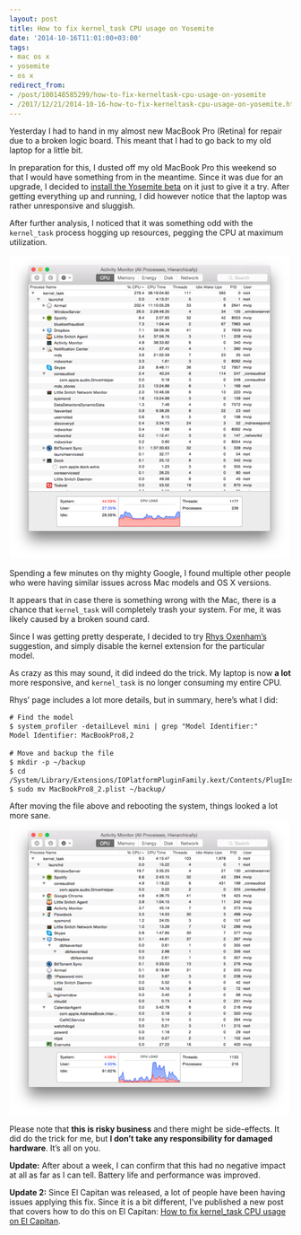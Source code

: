 ```yaml
---
layout: post
title: How to fix kernel_task CPU usage on Yosemite
date: '2014-10-16T11:01:00+03:00'
tags:
- mac os x
- yosemite
- os x
redirect_from:
- /post/100148585299/how-to-fix-kerneltask-cpu-usage-on-yosemite
- /2017/12/21/2014-10-16-how-to-fix-kerneltask-cpu-usage-on-yosemite.html
---
```

Yesterday I had to hand in my almost new MacBook Pro (Retina) for repair due to a broken logic board. This meant that I had to go back to my old laptop for a little bit.

In preparation for this, I dusted off my old MacBook Pro this weekend so that I would have something from in the meantime. Since it was due for an upgrade, I decided to [install the Yosemite beta](/2014/10/05/how-to-install-yosemite-and-ubuntu-linux.html) on it just to give it a try. After getting everything up and running, I did however notice that the laptop was rather unresponsive and sluggish.

After further analysis, I noticed that it was something odd with the `kernel_task` process hogging up resources, pegging the CPU at maximum utilization.

![kernel_task hogging resources](/tumblr_files/tumblr_inline_ndj4vrolbe1skxjxc.png)

Spending a few minutes on thy mighty Google, I found multiple other people who were having similar issues across Mac models and OS X versions.

It appears that in case there is something wrong with the Mac, there is a chance that `kernel_task` will completely trash your system. For me, it was likely caused by a broken sound card.

Since I was getting pretty desperate, I decided to try [Rhys Oxenham’s](http://www.rdoxenham.com/?p=259) suggestion, and simply disable the kernel extension for the particular model.

As crazy as this may sound, it did indeed do the trick. My laptop is now **a lot** more responsive, and `kernel_task` is no longer consuming my entire CPU.

Rhys’ page includes a lot more details, but in summary, here’s what I did:

    # Find the model
    $ system_profiler -detailLevel mini | grep "Model Identifier:"
    Model Identifier: MacBookPro8,2

    # Move and backup the file
    $ mkdir -p ~/backup
    $ cd /System/Library/Extensions/IOPlatformPluginFamily.kext/Contents/PlugIns/ACPI_SMC_PlatformPlugin.kext/Contents/Resources
    $ sudo mv MacBookPro8_2.plist ~/backup/

After moving the file above and rebooting the system, things looked a lot more sane. ![More sane kernel_task](/tumblr_files/tumblr_inline_ndj4y6oLJl1skxjxc.png)

Please note that **this is risky business** and there might be side-effects. It did do the trick for me, but **I don’t take any responsibility for damaged hardware**. It’s all on you.

**Update:** After about a week, I can confirm that this had no negative impact at all as far as I can tell. Battery life and performance was improved.

**Update 2:** Since El Capitan was released, a lot of people have been having issues applying this fix. Since it is a bit different, I’ve published a new post that covers how to do this on El Capitan: [How to fix kernel_task CPU usage on El Capitan](/2016/01/03/how-to-fix-kerneltask-cpu-usage-on-el-capitan.html).
